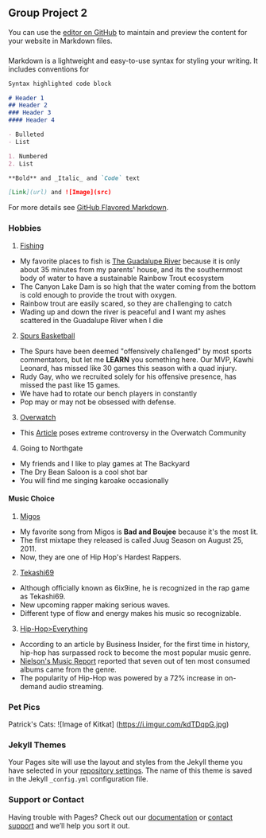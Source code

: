 ## Group Project 2

You can use the [editor on GitHub](https://github.com/snavetrain/Group-Project-2/edit/master/index.md) to maintain and preview the content for your website in Markdown files.



### 
Markdown is a lightweight and easy-to-use syntax for styling your writing. It includes conventions for

```markdown
Syntax highlighted code block

# Header 1
## Header 2
### Header 3
#### Header 4

- Bulleted
- List

1. Numbered
2. List

**Bold** and _Italic_ and `Code` text

[Link](url) and ![Image](src)
```

For more details see [GitHub Flavored Markdown](https://guides.github.com/features/mastering-markdown/).

### Hobbies
1. [Fishing](https://res.cloudinary.com/simpleview/image/upload/c_fill,f_auto,q_65,w_768/v1/clients/norway/Fishing_2152634f-ba23-4044-8145-6ec3bab642bf.png)
- My favorite places to fish is [The Guadalupe River](https://tpwd.texas.gov/fishboat/fish/management/stocking/guadalupe.phtml) because it is only about 35 minutes from my parents' house, and its the southernmost body of water to have a sustainable Rainbow Trout ecosystem
- The Canyon Lake Dam is so high that the water coming from the bottom is cold enough to provide the trout with oxygen. 
- Rainbow trout are easily scared, so they are challenging to catch
- Wading up and down the river is peaceful and I want my ashes scattered in the Guadalupe River when I die
2. [Spurs Basketball](https://basketballhq.com/wp-content/uploads/2015/10/hi-res-159737409_crop_650x440.jpg)
- The Spurs have been deemed "offensively challenged" by most sports commentators, but let me **LEARN** you something here.  Our MVP, Kawhi Leonard, has missed like 30 games this season with a quad injury.  
- Rudy Gay, who we recruited solely for his offensive presence, has missed the past like 15 games. 
- We have had to rotate our bench players in constantly
- Pop may or may not be obsessed with defense. 
3. [Overwatch](https://d1u1mce87gyfbn.cloudfront.net/media/screenshot/widowmaker-screenshot-004.jpg)
- This [Article](http://knowyourmeme.com/photos/1325069-overwatch) poses extreme controversy in the Overwatch Community
4. Going to Northgate
- My friends and I like to play games at The Backyard
- The Dry Bean Saloon is a cool shot bar
- You will find me singing karoake occasionally

#### Music Choice
1. [Migos](https://upload.wikimedia.org/wikipedia/en/thumb/6/6a/Y.R.N_%28Young_Rich_Niggas%29_Cover.jpg/220px-Y.R.N_%28Young_Rich_Niggas%29_Cover.jpg)
- My favorite song from Migos is **Bad and Boujee** because it's the most lit. 
- The first mixtape they released is called Juug Season on August 25, 2011.
- Now, they are one of Hip Hop's Hardest Rappers. 
2. [Tekashi69](http://thenewmvmt.com/wp-content/uploads/2017/11/Screen-Shot-2017-11-29-at-3.25.28-AM.png)
- Although officially known as 6ix9ine, he is recognized in the rap game as Tekashi69. 
- New upcoming rapper making serious waves. 
- Different type of flow and energy makes his music so recognizable. 
3. [Hip-Hop>Everything](http://www.businessinsider.com/hip-hop-passes-rock-most-popular-music-genre-nielsen-2018-1)
- According to an article by Business Insider, for the first time in history, hip-hop has surpassed rock to become the most popular music genre. 
- [Nielson's Music Report](http://www.nielsen.com/us/en/insights/reports/2018/2017-music-us-year-end-report.html?afflt=ntrt15340001&afflt_uid=6K_vzbtMnOI.un2J6yikqTDqdJaCVNqcABj4sLaluH_j&afflt_uid_2=AFFLT_ID_2)
  reported that seven out of ten most consumed albums came from the genre. 
- The popularity of Hip-Hop was powered by a 72% increase in on-demand audio streaming.

### Pet Pics
Patrick's Cats:
![Image of Kitkat]
(https://i.imgur.com/kdTDqpG.jpg)

### Jekyll Themes

Your Pages site will use the layout and styles from the Jekyll theme you have selected in your [repository settings](https://github.com/snavetrain/Group-Project-2/settings). The name of this theme is saved in the Jekyll `_config.yml` configuration file.

### Support or Contact

Having trouble with Pages? Check out our [documentation](https://help.github.com/categories/github-pages-basics/) or [contact support](https://github.com/contact) and we’ll help you sort it out.
